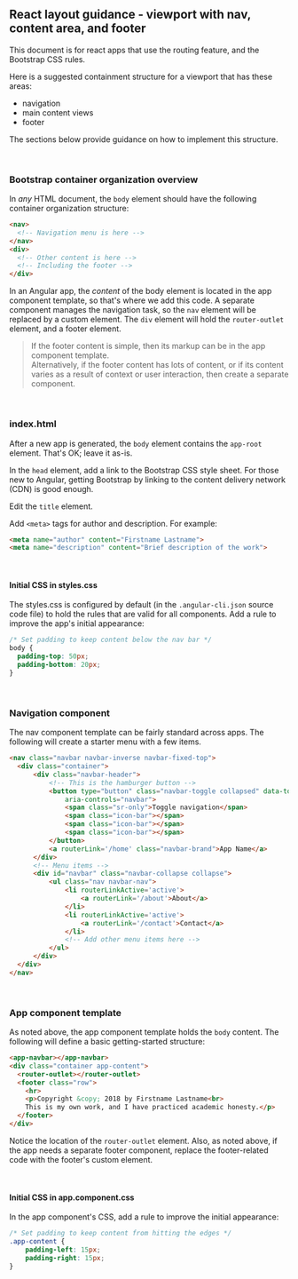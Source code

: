 ## React layout guidance - viewport with nav, content area, and footer

This document is for react apps that use the routing feature, and the Bootstrap CSS rules.

Here is a suggested containment structure for a viewport that has these areas:
* navigation 
* main content views 
* footer

The sections below provide guidance on how to implement this structure.

<br>

### Bootstrap container organization overview

In *any* HTML document, the `body` element should have the following container organization structure:

```html
<nav>
  <!-- Navigation menu is here -->
</nav>
<div>
  <!-- Other content is here -->
  <!-- Including the footer -->
</div>
```

In an Angular app, the *content* of the body element is located in the app component template, so that's where we add this code. A separate component manages the navigation task, so the `nav` element will be replaced by a custom element. The `div` element will hold the `router-outlet` element, and a footer element.

> If the footer content is simple, then its markup can be in the app component template.  
> Alternatively, if the footer content has lots of content, or if its content varies as a result of context or user interaction, then create a separate component. 

<br>

### index.html

After a new app is generated, the `body` element contains the `app-root` element. That's OK; leave it as-is. 

In the `head` element, add a link to the Bootstrap CSS style sheet. For those new to Angular, getting Bootstrap by linking to the content delivery network (CDN) is good enough. 

Edit the `title` element. 

Add `<meta>` tags for author and description. For example:

```html
<meta name="author" content="Firstname Lastname">
<meta name="description" content="Brief description of the work">
```

<br>

#### Initial CSS in styles.css

The styles.css is configured by default (in the `.angular-cli.json` source code file) to hold the rules that are valid for all components. Add a rule to improve the app's initial appearance:

```css
/* Set padding to keep content below the nav bar */
body {
  padding-top: 50px;
  padding-bottom: 20px;
}
```

<br>

### Navigation component

The nav component template can be fairly standard across apps. The following will create a starter menu with a few items. 

```html
<nav class="navbar navbar-inverse navbar-fixed-top">
  <div class="container">
      <div class="navbar-header">
          <!-- This is the hamburger button -->
          <button type="button" class="navbar-toggle collapsed" data-toggle="collapse" data-target="#navbar" aria-expanded="false"
              aria-controls="navbar">
              <span class="sr-only">Toggle navigation</span>
              <span class="icon-bar"></span>
              <span class="icon-bar"></span>
              <span class="icon-bar"></span>
          </button>
          <a routerLink='/home' class="navbar-brand">App Name</a>
      </div>
      <!-- Menu items -->
      <div id="navbar" class="navbar-collapse collapse">
          <ul class="nav navbar-nav">
              <li routerLinkActive='active'>
                  <a routerLink='/about'>About</a>
              </li>
              <li routerLinkActive='active'>
                  <a routerLink='/contact'>Contact</a>
              </li>
              <!-- Add other menu items here -->
          </ul>
      </div>
  </div>
</nav>
```

<br>

### App component template

As noted above, the app component template holds the `body` content. The following will define a basic getting-started structure:

```html
<app-navbar></app-navbar>
<div class="container app-content">
  <router-outlet></router-outlet>
  <footer class="row">
    <hr>
    <p>Copyright &copy; 2018 by Firstname Lastname<br>
    This is my own work, and I have practiced academic honesty.</p>
  </footer>
</div>
```

Notice the location of the `router-outlet` element. Also, as noted above, if the app needs a separate footer component, replace the footer-related code with the footer's custom element. 

<br>

#### Initial CSS in app.component.css

In the app component's CSS, add a rule to improve the initial appearance:

```css
/* Set padding to keep content from hitting the edges */
.app-content {
    padding-left: 15px;
    padding-right: 15px;
}
```

<br>
